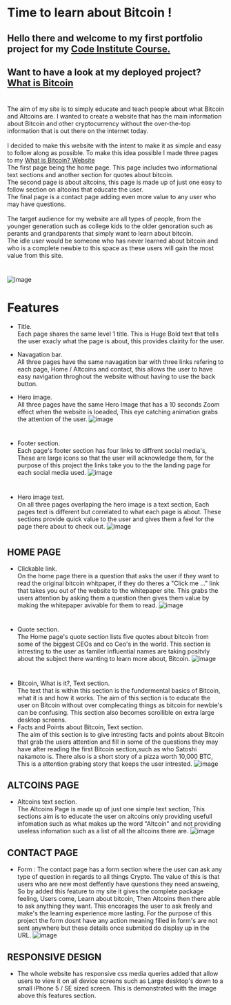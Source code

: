 # Time to learn about Bitcoin !

## Hello there and welcome to my first portfolio project for my [Code Institute Course.](https://codeinstitute.net/)

## Want to have a look at my deployed project?   [What is Bitcoin](https://adamk99k.github.io/What-is-bitcoin-p1/)

#

The aim of my site is to simply educate and teach people about what Bitcoin and Altcoins are.  I wanted to create a website that has the main information about Bitcoin and other cryptocurrency without the over-the-top information that is out there on the internet today. <br><br>
I decided to make this website with the intent to make it as simple and easy to follow along as possible. To make this idea possible I made three pages to my [What is Bitcoin? Website](https://adamk99k.github.io/What-is-bitcoin-p1/)<br>
The first page being the home page. This page includes two informational text sections and another section for quotes about bitcoin. <br>
The second page is about altcoins, this page is made up of just one easy to follow section on altcoins that educate the user.<br>
The final page is a contact page adding even more value to any user who may have questions.
<br><br>
The target audience for my website are all types of people, from the younger generation such as college kids to the older genoration such as perants and grandparents that simply want to learn about bitcoin.
<br>
The idle user would be someone who has never learned about bitcoin and who is a complete newbie to this space as these users will gain the most value from this site. <br> 

#

![image](assets/images/readme.img/am-i-responsive.png)

# Features

* Title.  <br> Each page shares the same level 1 title. This is Huge Bold text that tells the user exacly what the page is about, this provides clairity for the user.

* Navagation bar.  <br> All three pages have the same navagation bar with three links refering to each page, Home / Altcoins and contact, this allows the user to have easy navigation throghout the website without having to use the back button.


* Hero image.  <br>All three pages have the same Hero Image that has a 10 
seconds Zoom effect when the website is loeaded, This eye catching animation grabs the attention of the user.
![image](assets/images/readme.img/hero-image-readme.png)

#

* Footer section. <br> Each page's footer section has four links to diffrent social media's, These are large icons so that the user will acknowledge them, for the purpose of this project the links take you to the the landing page for each social media used.
![image](assets/images/readme.img/site-footer.png)
#

* Hero image text. <br>  On all three pages overlaping the hero image is a text section, Each pages text is different but correlated to what each page is about. These sections provide quick value to the user and gives them a feel for the page there about to check out. 
![image](assets/images/readme.img/hero-image-cover-text.png)
 #

## HOME PAGE

* Clickable link. <br> On the home page there is a question that asks the user if they want to read the original bitcoin whitpaper, if they do theres a "Click me ..." link that takes you out of the website to the whitepaper site. This grabs the users attention by asking them a question then gives them value by making the whitepaper avivable for them to read.
![image](assets/images/readme.img/question-home-page.png)
#

* Quote section. <br> The Home page's quote section lists five quotes about bitcoin from some of the biggest CEOs and co Ceo's in the world. This section is intresting to the user as familer influential names are taking positvly about the subject there wanting to learn more about, Bitcoin.
![image](assets/images/readme.img/quote-section.png)
#

* Bitcoin, What is it?, Text section. <br> The text that is within this section is the fundermental basics of Bitcoin, what it is and how it works. The aim of this section is to educate the user on Bitcoin without over complecating things as bitcoin for newbie's can be confusing. This section also becomes scrollible on extra large desktop screens.
* Facts and Points about Bitcoin, Text section. <br>The aim of this section is to give intresting facts and points about Bitcoin that grab the users attention and fill in some of the questions they may have after reading the first Bitcoin section,such as who Satoshi nakamoto is. There also is a short story of a pizza worth 10,000 BTC, This is a attention grabing story that keeps the user intrested.
![image](assets/images/readme.img/home-page-text-sections.png)

## ALTCOINS PAGE

* Altcoins text section. <br> The Altcoins Page is made up of just one simple text section, This sections aim is to educate the user on altcoins only providing usefull infomation such as what makes up the word "Altcoin" and not providing useless infomation such as a list of all the altcoins there are.
![image](assets/images/readme.img/Altcoins-text-section.png)
## CONTACT PAGE

* Form : The contact page has a form section where the user can ask any type of question in regards to all things Crypto. The value of this is that users who are new most deffently have questions they need answeing, So by added this feature to my site it gives the complete package feeling, Users come, Learn about bitcoin, Then Altcoins then there able to ask anything they want. This encorages the user to ask freely and make's the learning experience more lasting. For the purpose of this project the form dosnt have any action meaning filled in form's are not sent anywhere but these details once submited do display up in the URL.
![image](assets/images/readme.img/form-page.png)

## RESPONSIVE DESIGN
* The whole website has responsive css media queries added that allow users to view it on all device screens such as Large desktop's down to a small iPhone 5 / SE sized screen. This is demonstrated with the image above this features section.
